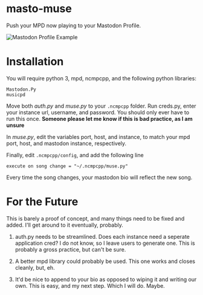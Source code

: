 # masto-muse
Push your MPD now playing to your Mastodon Profile.

![Mastodon Profile Example](https://i.imgur.com/6bcNkdo.png)

# Installation

You will require python 3, mpd, ncmpcpp, and the following python libraries:

```
Mastodon.Py
musicpd
```

Move both *auth.py* and *muse.py* to your `.ncmpcpp` folder. Run creds.py, enter your instance url, username, and password. You should only ever have to run this once. **Someone please let me know if this is bad practice, as I am unsure**

In *muse.py*, edit the variables port, host, and instance, to match your mpd port, host, and mastodon instance, respectively.

Finally, edit `.ncmpcpp/config`, and add the following line

```
execute on song change = "~/.ncmpcpp/muse.py"
```

Every time the song changes, your mastodon bio will reflect the new song.

# For the Future

This is barely a proof of concept, and many things need to be fixed and added. I'll get around to it eventually, probably.

1. auth.py needs to be streamlined. Does each instance need a seperate application cred? I do not know, so I leave users to generate one. This is probably a gross practice, but can't be sure.

2. A better mpd library could probably be used. This one works and closes cleanly, but, eh.

3. It'd be nice to append to your bio as opposed to wiping it and writing our own. This is easy, and my next step. Which I will do. Maybe.
